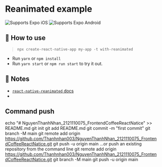 # Reanimated example

<p>
  <!-- iOS -->
  <img alt="Supports Expo iOS" longdesc="Supports Expo iOS" src="https://img.shields.io/badge/iOS-4630EB.svg?style=flat-square&logo=APPLE&labelColor=999999&logoColor=fff" />
  <!-- Android -->
  <img alt="Supports Expo Android" longdesc="Supports Expo Android" src="https://img.shields.io/badge/Android-4630EB.svg?style=flat-square&logo=ANDROID&labelColor=A4C639&logoColor=fff" />
  <!-- Web -->
</p>

## 🚀 How to use

> `npx create-react-native-app my-app -t with-reanimated`

- Run `yarn` or `npm install`
- Run `yarn start` or `npm run start` to try it out.

## 📝 Notes

- [`react-native-reanimated` docs](https://docs.swmansion.com/react-native-reanimated/)
- 
## Command push
echo "# NguyenThanhNhan_2121110075_FrontendCoffeeReactNatice" >> README.md
  git init
  git add README.md
  git commit -m "first commit"
  git branch -M main
  git remote add origin https://github.com/Thanhnhan003/NguyenThanhNhan_2121110075_FrontendCoffeeReactNatice.git
  git push -u origin main
…or push an existing repository from the command line
git remote add origin https://github.com/Thanhnhan003/NguyenThanhNhan_2121110075_FrontendCoffeeReactNatice.git
  git branch -M main
  git push -u origin main
